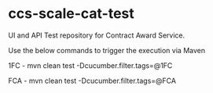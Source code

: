 # ccs-scale-cat-test
UI and API Test repository for Contract Award Service.

Use the below commands to trigger the execution via Maven

1FC - mvn clean test -Dcucumber.filter.tags=@1FC

FCA - mvn clean test -Dcucumber.filter.tags=@FCA
